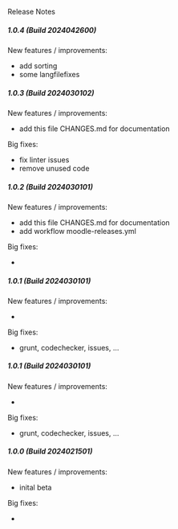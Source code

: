 Release Notes
##### 1.0.4 (Build 2024042600)
New features / improvements:

* add sorting
* some langfilefixes

##### 1.0.3 (Build 2024030102)
New features / improvements:

* add this file CHANGES.md for documentation


Big fixes:

* fix linter issues
* remove unused code



##### 1.0.2 (Build 2024030101)
New features / improvements:

* add this file CHANGES.md for documentation
* add workflow moodle-releases.yml


Big fixes:

* 


##### 1.0.1 (Build 2024030101)
New features / improvements:

*


Big fixes:

* grunt, codechecker, issues, ...



##### 1.0.1 (Build 2024030101)
New features / improvements:

*


Big fixes:

* grunt, codechecker, issues, ...


##### 1.0.0 (Build 2024021501)
New features / improvements:

* inital beta


Big fixes:

* 

